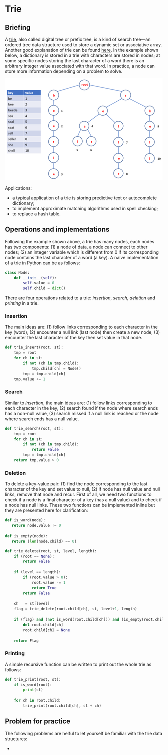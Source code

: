 # Trie

## Briefing
A [trie](https://en.wikipedia.org/wiki/Trie), also called digital tree or prefix tree, is a kind of search tree—an ordered tree data structure used to store a dynamic set or associative array. Another good explanation of trie can be found [here](https://algs4.cs.princeton.edu/lectures/52Tries.pdf). In the example shown below, a dictionary is stored in a trie with characters are stored in nodes; at some specific nodes storing the last character of a word there is an arbitrary integer value associated with that word. In practice, a node can store more information depending on a problem to solve. 

![Example of a trie](../../.gitbook/assets/trie.png)

Applications:

- a typical application of a trie is storing predictive text or autocomplete dictionary;
- to implement approximate matching algorithms used in spell checking;
- to replace a hash table.


## Operations and implementations
Following the example shown above, a trie has many nodes, each nodes has two components: (1) a node of data, a node can connect to other nodes; (2) an integer variable which is different from 0 if its corresponding node contains the last character of a word (a key). A naive implementation of a trie in Python can be as follows:

```python
class Node:
    def __init__(self):
        self.value = 0
        self.child = dict()
```

There are four operations related to a trie: _insertion_, _search_, _deletion_ and _printing_ in a trie. 


### Insertion
The main ideas are: \(1\) follow links corresponding to each character in the key (word), \(2\) encounter a null link (last node) then create a new node, \(3\) encounter the last character of the key then set value in that node. 

```python
def trie_insert(root, st):
    tmp = root
    for ch in st:
        if not (ch in tmp.child):
            tmp.child[ch] = Node()
        tmp = tmp.child[ch]
    tmp.value += 1
```


### Search
Similar to _insertion_, the main ideas are: \(1\) follow links corresponding to each character in the key, \(2\) search found if the node where search ends has a non-null value, \(3\) search missed if a null link is reached or the node where search ends has a null value.

```python
def trie_search(root, st):
    tmp = root
    for ch in st:
        if not (ch in tmp.child):
            return False
        tmp = tmp.child[ch]
    return tmp.value > 0
```


### Deletion
To delete a key-value pair: \(1\) find the node corresponding to the last character of the key and set value to null, \(2\) if node has null value and null links, remove that node and recur. First of all, we need two functions to check if a node is a final character of a key (has a null value) and to check if a node has null links. These two functions can be implemented inline but they are presented here for clarification:

```python
def is_word(node):
   return node.value != 0

def is_empty(node):
   return (len(node.child) == 0)
```


```python
def trie_delete(root, st, level, length):
    if (root == None):
        return False
    
    if (level == length):
        if (root.value > 0):
            root.value -= 1
            return True
        return False
        
    ch   = st[level]
    flag = trie_delete(root.child[ch], st, level+1, length)
    
    if (flag) and (not is_word(root.child[ch])) and (is_empty(root.child[ch])):
        del root.child[ch]
        root.child[ch] = None
        
    return Flag
```


### Printing
A simple recursive function can be written to print out the whole trie as follows:

```python
def trie_print(root, st):
    if is_word(root):
        print(st)
        
    for ch in root.child:
        trie_print(root.child[ch], st + ch)
```


## Problem for practice
The following problems are helful to let yourself be familiar with the trie data structures:
- []()

